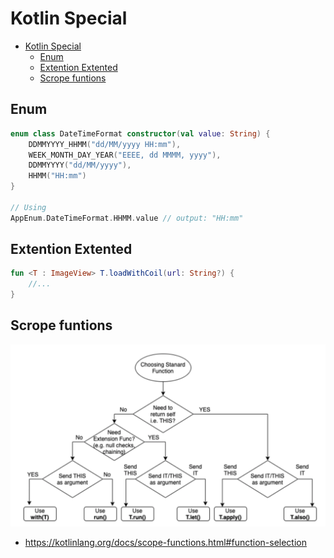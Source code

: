 # Kotlin Special

- [Kotlin Special](#kotlin-special)
  - [Enum](#enum)
  - [Extention Extented](#extention-extented)
  - [Scrope funtions](#scrope-funtions)

## Enum

```kotlin
enum class DateTimeFormat constructor(val value: String) {
    DDMMYYYY_HHMM("dd/MM/yyyy HH:mm"),
    WEEK_MONTH_DAY_YEAR("EEEE, dd MMMM, yyyy"),
    DDMMYYYY("dd/MM/yyyy"),
    HHMM("HH:mm")
}

// Using
AppEnum.DateTimeFormat.HHMM.value // output: "HH:mm"
```

## Extention Extented

```kotlin
fun <T : ImageView> T.loadWithCoil(url: String?) {
    //...
}
```

## Scrope funtions

![](scrope_functions.png)

- <https://kotlinlang.org/docs/scope-functions.html#function-selection>


